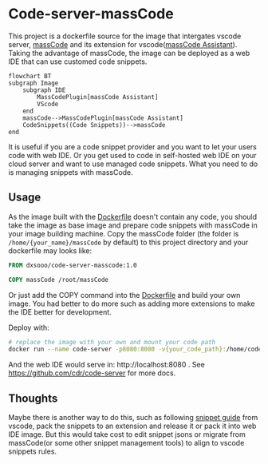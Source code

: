 # Code-server-massCode

This project is a dockerfile source for the image that intergates vscode server, [massCode](https://masscode.io/) and its extension for vscode([massCode Assistant](https://marketplace.visualstudio.com/items?itemName=AntonReshetov.masscode-assistant)). Taking the advantage of massCode, the image can be deployed as a web IDE that can use customed code snippets.

```mermaid
flowchart BT
subgraph Image
	subgraph IDE
		MassCodePlugin[massCode Assistant]
		VScode
	end
	massCode-->MassCodePlugin[massCode Assistant]
	CodeSnippets((Code Snippets))-->massCode
end
```

It is useful if you are a code snippet provider and you want to let your users code with web IDE. Or you get used to code in self-hosted web IDE on your cloud server and want to use managed code snippets. What you need to do is managing snippets with massCode. 

## Usage

As the image built with the [Dockerfile](./Dockerfile) doesn't contain any code, you should take the image as base image and prepare 
code snippets with massCode in your image building machine. Copy the massCode folder (the folder is `/home/{your_name}/massCode` by default) to this project directory and your dockerfile may looks like:

```dockerfile
FROM dxsooo/code-server-masscode:1.0

COPY massCode /root/massCode
```

Or just add the COPY command into the [Dockerfile](./Dockerfile) and build your own image. You had better to do more such as adding more extensions to make the IDE better for development.

Deploy with:

```bash
# replace the image with your own and mount your code path
docker run --name code-server -p8080:8080 -v{your_code_path}:/home/coder/projects -d dxsooo/code-server-masscode:1.0
```

And the web IDE would serve in: http://localhost:8080 . See https://github.com/cdr/code-server for more docs.

## Thoughts

Maybe there is another way to do this, such as following [snippet guide](https://code.visualstudio.com/api/language-extensions/snippet-guide) from vscode, pack the snippets to an extension and release it or pack it into web IDE image. But this would take cost to edit snippet jsons or migrate from massCode(or some other snippet management tools) to align to vscode snippets rules.